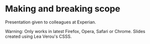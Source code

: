 # Making and breaking scope

Presentation given to colleagues at Experian.

Warning: Only works in latest Firefox, Opera, Safari or Chrome. Slides created using Lea Verou's CSSS.